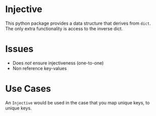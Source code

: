# Injective

This python package provides a data structure that derives from `dict`.  
The only extra functionality is access to the inverse dict.

# Issues

- Does *not* ensure injectiveness (one-to-one)
- Non reference key-values

# Use Cases

An `Injective` would be used in the case that you map unique keys, to unique keys.
